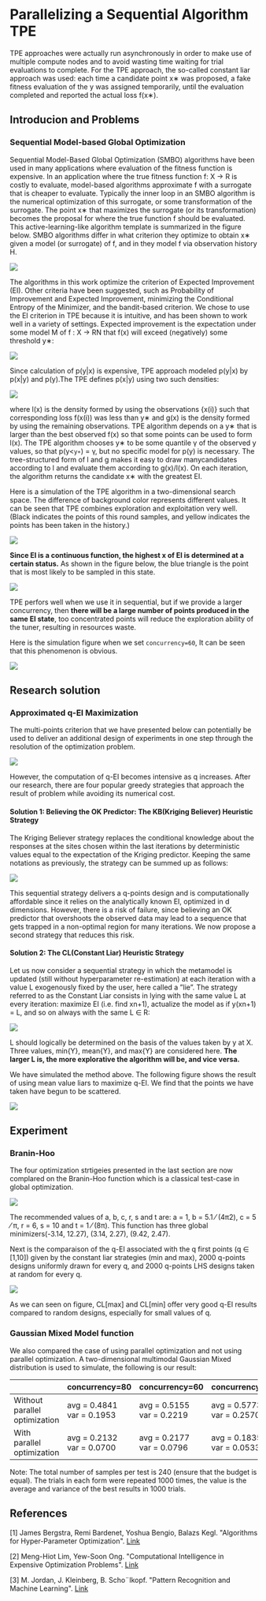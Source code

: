 # Parallelizing a Sequential Algorithm TPE

TPE approaches were actually run asynchronously in order to make use of multiple compute nodes and to avoid wasting time waiting for trial evaluations to complete. For the TPE approach, the so-called constant liar approach was used: each time a candidate point x∗ was proposed, a fake fitness evaluation of the y was assigned temporarily, until the evaluation completed and reported the actual loss f(x∗).

## Introducion and Problems

### Sequential Model-based Global Optimization

Sequential Model-Based Global Optimization (SMBO) algorithms have been used in many applications where evaluation of the fitness function is expensive. In an application where the true fitness function f: X → R is costly to evaluate, model-based algorithms approximate f with a surrogate that is cheaper to evaluate. Typically the inner loop in an SMBO algorithm is the numerical optimization of this surrogate, or some transformation of the surrogate. The point x∗ that maximizes the surrogate (or its transformation) becomes the proposal for where the true function f should be evaluated. This active-learning-like algorithm template is summarized in the figure below. SMBO algorithms differ in what criterion they optimize to obtain x∗ given a model (or surrogate) of f, and in they model f via observation history H.

![](../../img/parallel_tpe_search4.PNG)

The algorithms in this work optimize the criterion of Expected Improvement (EI). Other criteria have been suggested, such as Probability of Improvement and Expected Improvement, minimizing the Conditional Entropy of the Minimizer, and the bandit-based criterion. We chose to use the EI criterion in TPE because it is intuitive, and has been shown to work well in a variety of settings. Expected improvement is the expectation under some model M of f : X → RN that f(x) will exceed (negatively) some threshold y∗:

![](../../img/parallel_tpe_search_ei.PNG)

Since calculation of p(y|x) is expensive, TPE approach modeled p(y|x) by p(x|y) and p(y).The TPE defines p(x|y) using two such densities:

![](../../img/parallel_tpe_search_tpe.PNG)

where l(x) is the density formed by using the observations {x(i)} such that corresponding loss
f(x(i)) was less than y∗ and g(x) is the density formed by using the remaining observations. TPE algorithm depends on a y∗ that is larger than the best observed f(x) so that some points can be used to form l(x). The TPE algorithm chooses y∗ to be some quantile γ of the observed y values, so that p(y<`y∗`) = γ, but no specific model for p(y) is necessary. The tree-structured form of l and g makes it easy to draw manycandidates according to l and evaluate them according to g(x)/l(x). On each iteration, the algorithm returns the candidate x∗ with the greatest EI.

Here is a simulation of the TPE algorithm in a two-dimensional search space. The difference of background color represents different values. It can be seen that TPE combines exploration and exploitation very well. (Black indicates the points of this round samples, and yellow indicates the points has been taken in the history.)

![](../../img/parallel_tpe_search1.gif)

**Since EI is a continuous function, the highest x of EI is determined at a certain status.** As shown in the figure below, the blue triangle is the point that is most likely to be sampled in this state.

![](../../img/parallel_tpe_search_ei2.PNG)

TPE perfors well when we use it in sequential, but if we provide a larger concurrency, then **there will be a large number of points produced in the same EI state**, too concentrated points will reduce the exploration ability of the tuner, resulting in resources waste.

Here is the simulation figure when we set `concurrency=60`, It can be seen that this phenomenon is obvious.

![](../../img/parallel_tpe_search2.gif)

## Research solution

### Approximated q-EI Maximization

The multi-points criterion that we have presented below can potentially be used to deliver an additional design of experiments in one step through the resolution of the optimization problem.

![](../../img/parallel_tpe_search_qEI.PNG)

However, the computation of q-EI becomes intensive as q increases. After our research, there are four popular greedy strategies that approach the result of problem while avoiding its numerical cost.

#### Solution 1: Believing the OK Predictor: The KB(Kriging Believer) Heuristic Strategy

The Kriging Believer strategy replaces the conditional knowledge about the responses at the sites chosen within the last iterations by deterministic values equal to the expectation of the Kriging predictor. Keeping the same notations as previously, the strategy can be summed up as follows:

![](../../img/parallel_tpe_search_kb.PNG)

This sequential strategy delivers a q-points design and is computationally affordable since it relies on the analytically known EI, optimized in d dimensions. However, there is a risk of failure, since believing an OK predictor that overshoots the observed data may lead to a sequence that gets trapped in a non-optimal region for many iterations. We now propose a second strategy that reduces this risk.

#### Solution 2: The CL(Constant Liar) Heuristic Strategy

Let us now consider a sequential strategy in which the metamodel is updated (still without hyperparameter re-estimation) at each iteration with a value L exogenously fixed by the user, here called a ”lie”. The strategy referred to as the Constant Liar consists in lying with the same value L at every iteration: maximize EI (i.e. find xn+1), actualize the model as if y(xn+1) = L, and so on always with the same L ∈ R:

![](../../img/parallel_tpe_search_cl.PNG)

L should logically be determined on the basis of the values taken by y at X. Three values, min{Y}, mean{Y}, and max{Y} are considered here. **The larger L is, the more explorative the algorithm will be, and vice versa.**

We have simulated the method above. The following figure shows the result of using mean value liars to maximize q-EI. We find that the points we have taken have begun to be scattered.

![](../../img/parallel_tpe_search3.gif)

## Experiment

### Branin-Hoo

The four optimization strtigeies presented in the last section are now complared on the Branin-Hoo function which is a classical test-case in global optimization.

![](../../img/parallel_tpe_search_branin.PNG)

The recommended values of a, b, c, r, s and t are: a = 1, b = 5.1 ⁄ (4π2), c = 5 ⁄ π, r = 6, s = 10 and t = 1 ⁄ (8π). This function has three global minimizers(-3.14, 12.27), (3.14, 2.27), (9.42, 2.47).

Next is the comparaison of the q-EI associated with the q first points (q ∈ [1,10]) given by the constant liar strategies (min and max), 2000 q-points designs uniformly drawn for every q, and 2000 q-points LHS designs taken at random for every q.

![](../../img/parallel_tpe_search_result.PNG)

As we can seen on figure, CL[max] and CL[min] offer very good q-EI results compared to random designs, especially for small values of q.

### Gaussian Mixed Model function

We also compared the case of using parallel optimization and not using parallel optimization. A two-dimensional multimodal Gaussian Mixed distribution is used to simulate, the following is our result:

||concurrency=80|concurrency=60|concurrency=40|concurrency=20|concurrency=10|
|---|---|---|---|---|---|
|Without parallel optimization|avg =  0.4841 <br> var =  0.1953|avg =  0.5155 <br> var =  0.2219|avg =  0.5773 <br> var =  0.2570|avg =  0.4680 <br> var =  0.1994| avg = 0.2774 <br> var = 0.1217|
|With parallel optimization|avg =  0.2132 <br> var = 0.0700|avg =  0.2177<br>var =  0.0796| avg =  0.1835 <br> var =  0.0533|avg =  0.1671 <br> var =  0.0413|avg =  0.1918 <br> var =  0.0697|

Note: The total number of samples per test is 240 (ensure that the budget is equal). The trials in each form were repeated 1000 times, the value is the average and variance of the best results in 1000 trials.

## References

[1] James Bergstra, Remi Bardenet, Yoshua Bengio, Balazs Kegl. "Algorithms for Hyper-Parameter Optimization". [Link](https://papers.nips.cc/paper/4443-algorithms-for-hyper-parameter-optimization.pdf)

[2] Meng-Hiot Lim, Yew-Soon Ong. "Computational Intelligence in Expensive Optimization Problems". [Link](https://link.springer.com/content/pdf/10.1007%2F978-3-642-10701-6.pdf)

[3] M. Jordan, J. Kleinberg, B. Scho¨lkopf. "Pattern Recognition and Machine Learning". [Link](http://users.isr.ist.utl.pt/~wurmd/Livros/school/Bishop%20-%20Pattern%20Recognition%20And%20Machine%20Learning%20-%20Springer%20%202006.pdf)
